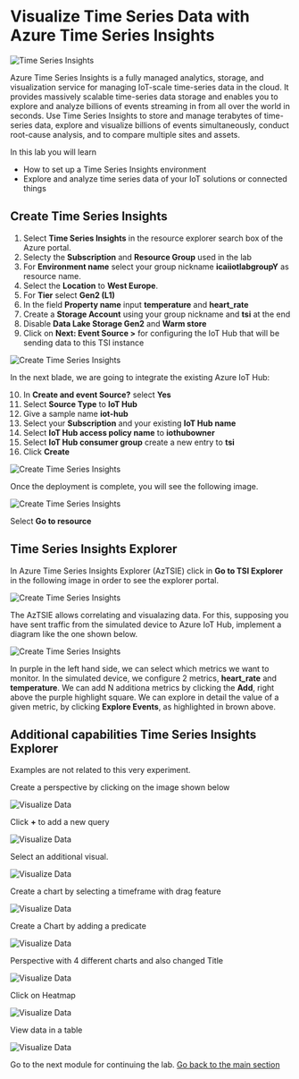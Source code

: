 # Visualize Time Series Data with Azure Time Series Insights

![Time Series Insights](../images/visualize_timeseriesinsights.jpg)

Azure Time Series Insights is a fully managed analytics, storage, and visualization service for managing IoT-scale time-series data in the cloud. It provides massively scalable time-series data storage and enables you to explore and analyze billions of events streaming in from all over the world in seconds. Use Time Series Insights to store and manage terabytes of time-series data, explore and visualize billions of events simultaneously, conduct root-cause analysis, and to compare multiple sites and assets.

In this lab you will learn

* How to set up a Time Series Insights environment
* Explore and analyze time series data of your IoT solutions or connected things

## Create Time Series Insights

1. Select **Time Series Insights** in the resource explorer search box of the Azure portal.
2. Selecty the **Subscription** and **Resource Group** used in the lab
3. For **Environment name** select your group nickname **icaiiotlabgroupY** as resource name. 
4. Select the **Location** to **West Europe**.
5. For **Tier** select **Gen2 (L1)**
6. In the field **Property name** input **temperature** and **heart_rate**
7. Create a **Storage Account** using your group nickname and **tsi** at the end
8. Disable **Data Lake Storage Gen2** and **Warm store**
9. Click on **Next: Event Source >** for configuring the IoT Hub that will be sending data to this TSI instance

![Create Time Series Insights](../images/tsi-01.png)

In the next blade, we are going to integrate the existing Azure IoT Hub: 

10. In **Create and event Source?** select **Yes**
11. Select **Source Type** to **IoT Hub** 
12. Give a sample name **iot-hub** 
13. Select your **Subscription** and your existing **IoT Hub name** 
14. Select **IoT Hub access policy name** to **iothubowner** 
15. Select **IoT Hub consumer group** create a new entry to **tsi**
17. Click **Create**

![Create Time Series Insights](../images/tsi-02.png)

Once the deployment is complete, you will see the following image.

![Create Time Series Insights](../images/tsi-03.png)

Select **Go to resource**

## Time Series Insights Explorer

In Azure Time Series Insights Explorer (AzTSIE) click in **Go to TSI Explorer** in the following image in order to see the explorer portal.

![Create Time Series Insights](../images/visualize-24.PNG)

The AzTSIE allows correlating and visualazing data. For this, supposing you have sent traffic from the simulated device to Azure IoT Hub, implement a diagram like the one shown below.

![Create Time Series Insights](../images/tsi-04.png)

In purple in the left hand side, we can select which metrics we want to monitor. In the simulated device, we configure 2 metrics, **heart_rate** and **temperature**. We can add N additiona metrics by clicking the **Add**, right above the purple highlight square.
We can explore in detail the value of a given metric, by clicking **Explore Events**, as highlighted in brown above.


## Additional capabilities Time Series Insights Explorer

Examples are not related to this very experiment.

Create a perspective by clicking on the image shown below

![Visualize Data](../images/visualize_perspective.png)

Click **+** to add a new query

![Visualize Data](../images/visualize_10_visual10.png)

Select an additional visual.

![Visualize Data](../images/visualize_11_visual11.png)

Create a chart by selecting a timeframe with drag feature

![Visualize Data](../images/visualize_12_Visual12.png)

Create a Chart by adding a predicate

![Visualize Data](../images/visualize_predicate.png)

Perspective with 4 different charts and also changed Title

![Visualize Data](../images/visualize_14_Visual_dashboard.png)

Click on Heatmap

![Visualize Data](../images/visualize_heatmap.png)

View data in a table

![Visualize Data](../images/visualize_table.png)

Go to the next module for continuing the lab.
[Go back to the main section](../README.md )
